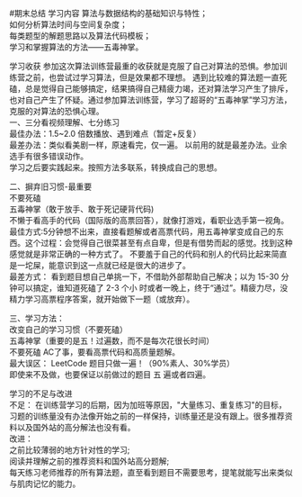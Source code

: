#期末总结
学习内容
    算法与数据结构的基础知识与特性；  
    如何分析算法时间与空间复杂度；  
    每类题型的解题思路以及算法代码模板；  
    学习和掌握算法的方法——五毒神掌。  

学习收获
  参加这次算法训练营最重的收获就是克服了自己对算法的恐惧。参加训练营之前，也尝试过学习算法，但是效果都不理想。 遇到比较难的算法题一直死磕，总是觉得自己能够搞定，结果搞得自己精疲力竭，还对算法学习产生了排斥，也对自己产生了怀疑。通过参加算法训练营，学习了超哥的“五毒神掌”学习方法，克服的对算法的恐惧心理。  
一、三分看视频理解、七分练习  
    最佳办法：1.5~2.0 倍数播放、遇到难点（暂定+反复）  
    最差办法：类似看美剧一样，原速看完，仅一遍。 以前用的就是最差办法。业余选手有很多错误动作。  
    学习之后要实践起来。按照方法多联系，转换成自己的思想。  

二、摒弃旧习惯-最重要  
    不要死磕  
    五毒神掌（敢于放手、敢于死记硬背代码)  
    不懒于看高手的代码（国际版的高票回答），就像打游戏，看职业选手第一视角。  
    最佳方式:5分钟想不出来，直接看题解或者高票代码，用五毒神掌变成自己的东西。这个过程：会觉得自己很菜甚至有点自卑，但是有借势而起的感觉。找到这种感觉就是非常正确的一种方式了。 不要羞于自己的代码和别人的代码比起来简直是一坨屎，能意识到这一点就已经是很大的进步了。  
    最差方式： 看到题目想自己单挑一下，不借助外部帮助自己解决；以为 15-30 分钟可以搞定，谁知道死磕了 2-3 个小 时或者一晚上，终于“通过”。精疲力尽，没精力学习高票程序答案，就开始做下一题（或放弃）。  

三、学习方法：  
    改变自己的学习习惯（不要死磕）  
    五毒神掌（重要的是五！过遍数，而不是每次花很长时间）  
    不要死磕 AC了事，要看高票代码和高质量题解。  
    最大误区： LeetCode 题目只做一遍！（90%素人、30%学员）  
    即使来不及做，也要保证以前做过的题目 五 遍或者四遍。  

学习的不足与改进  
不足： 在训练营学习的后期，因为加班等原因，"大量练习、重复练习"的目标，习题的训练量没有办法像开始之前的一样保持，训练量还是没有跟上。很多推荐资料以及国外站的高分解法也没有看。   
改进：  
    之前比较薄弱的地方针对性的学习;  
    阅读并理解之前的推荐资料和国外站高分题解;  
    每天练习老师推荐的所有算法题，直至看到题目不需要思考，提笔就能写出来类似与肌肉记忆的能力。  


